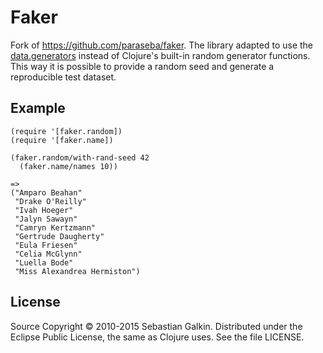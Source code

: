 # Faker

Fork of https://github.com/paraseba/faker. The library adapted to use the [data.generators](https://github.com/clojure/data.generators)
instead of Clojure's built-in random generator functions. This way it is possible to provide a random seed and
generate a reproducible test dataset.

## Example

    (require '[faker.random])
    (require '[faker.name])

    (faker.random/with-rand-seed 42
      (faker.name/names 10))

    =>
    ("Amparo Beahan"
     "Drake O'Reilly"
     "Ivah Hoeger"
     "Jalyn Sawayn"
     "Camryn Kertzmann"
     "Gertrude Daugherty"
     "Eula Friesen"
     "Celia McGlynn"
     "Luella Bode"
     "Miss Alexandrea Hermiston")

## License

Source Copyright © 2010-2015 Sebastian Galkin. Distributed under the
Eclipse Public License, the same as Clojure uses. See the file LICENSE.
